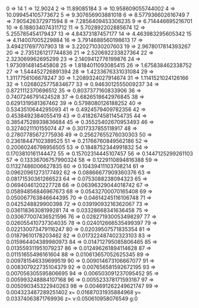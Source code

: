 0  =>  14
1  =>  12.9024
2  =>  11.89085184
3  =>  10.958609055744002
4  =>  10.099454105773672
5  =>  9.307656903881018
6  =>  8.577936602616749
7  =>  7.905426372971594
8  =>  7.2856409453306235
9  =>  6.714446695216701
10  =>  6.188034074311712
11  =>  5.702892202885674
12  =>  5.255785454179437
13  =>  4.84373187457177
14  =>  4.463983295605342
15  =>  4.114007005229884
16  =>  3.7914688560198613
17  =>  3.494217697707903
18  =>  3.220271030207603
19  =>  2.9678017814393267
20  =>  2.7351261217744836
21  =>  2.520692233827364
22  =>  2.323069962695299
23  =>  2.1409412776199876
24  =>  1.9730914814545808
25  =>  1.8184011093085415
26  =>  1.675838462338752
27  =>  1.544452726891394
28  =>  1.4233676331031084
29  =>  1.3117756106678247
30  =>  1.2089324027914674
31  =>  1.1141521024126166
32  =>  1.0268025775834677
33  =>  0.9463012555009237
34  =>  0.8721112370696512
35  =>  0.8037377160833906
36  =>  0.7407246791424528
37  =>  0.6826518642976845
38  =>  0.6291319581367462
39  =>  0.5798080126188252
40  =>  0.5343510644295093
41  =>  0.4924579409782356
42  =>  0.4538492384055419
43  =>  0.41826745811454735
44  =>  0.38547528939836684
45  =>  0.35525402670953493
46  =>  0.3274021110155074
47  =>  0.3017337855118917
48  =>  0.27807785672775936
49  =>  0.25627655276030303
50  =>  0.23618447102389525
51  =>  0.21766760849562186
52  =>  0.20060246798956505
53  =>  0.1848752344991832
54  =>  0.1703810161144472
55  =>  0.15702314445107457
56  =>  0.1447125299261103
57  =>  0.13336706757990324
58  =>  0.1229110894816388
59  =>  0.11327486006627835
60  =>  0.10439411103708214
61  =>  0.09620961273177492
62  =>  0.08866677909360376
63  =>  0.08171530361266523
64  =>  0.0753088238094323
65  =>  0.0694046120227728
66  =>  0.06396329044018742
67  =>  0.05894856846967673
68  =>  0.05432700070165408
69  =>  0.050067763846644395
70  =>  0.04614245116106748
71  =>  0.0425248829900398
72  =>  0.03919093216362067
73  =>  0.03611836308199281
74  =>  0.03328668341636458
75  =>  0.030677007436521596
76  =>  0.028271930053498297
77  =>  0.026055410737304035
78  =>  0.024012666535499397
79  =>  0.022130073479116247
80  =>  0.02039507571835354
81  =>  0.01879610178203462
82  =>  0.017322487402323103
83  =>  0.015964404389980973
84  =>  0.014712795085806465
85  =>  0.013559311951079237
86  =>  0.012496261894114628
87  =>  0.01151655496161604
88  =>  0.010613657052625345
89  =>  0.009781546339699519
90  =>  0.009014673106667077
91  =>  0.008307922735104379
92  =>  0.007656581592672195
93  =>  0.007056305595806695
94  =>  0.006503091237095452
95  =>  0.005993248884107168
96  =>  0.005523378171593167
97  =>  0.005090345322940263
98  =>  0.004691262249621747
99  =>  0.004323467289251402
x= 0.01687031935884968 y= 0.03374063871769936 z= v:0.050610958076549 g:0